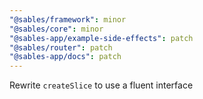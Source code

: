 ```yaml
---
"@sables/framework": minor
"@sables/core": minor
"@sables-app/example-side-effects": patch
"@sables/router": patch
"@sables-app/docs": patch
---
```


Rewrite `createSlice` to use a fluent interface
